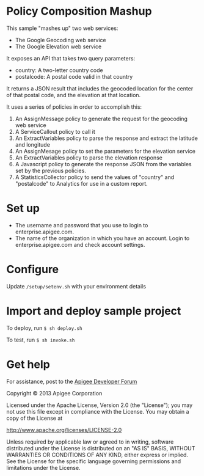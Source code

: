 # Policy Composition Mashup

This sample "mashes up" two web services:

* The Google Geocoding web service
* The Google Elevation web service

It exposes an API that takes two query parameters:

* country: A two-letter country code
* postalcode: A postal code valid in that country

It returns a JSON result that includes the geocoded location for the center
of that postal code, and the elevation at that location.

It uses a series of policies in order to accomplish this:

1. An AssignMessage policy to generate the request for the geocoding web service
2. A ServiceCallout policy to call it
3. An ExtractVariables policy to parse the response and extract the latitude and longitude
4. An AssignMesage policy to set the parameters for the elevation service
5. An ExtractVariables policy to parse the elevation response
6. A Javascript policy to generate the response JSON from the variables set by the
previous policies.
7. A StatisticsCollector policy to send the values of "country" and "postalcode"
to Analytics for use in a custom report.

# Set up

* The username and password that you use to login to enterprise.apigee.com.
* The name of the organization in which you have an account. Login to 
  enterprise.apigee.com and check account settings.

# Configure 

Update `/setup/setenv.sh` with your environment details

# Import and deploy sample project

To deploy, run `$ sh deploy.sh`

To test, run `$ sh invoke.sh`

# Get help

For assistance, post to the [Apigee Developer Forum](http://support.apigee.com)

Copyright © 2013 Apigee Corporation

Licensed under the Apache License, Version 2.0 (the "License"); you may not use
this file except in compliance with the License. You may obtain a copy
of the License at

http://www.apache.org/licenses/LICENSE-2.0

Unless required by applicable law or agreed to in writing, software
distributed under the License is distributed on an "AS IS" BASIS,
WITHOUT WARRANTIES OR CONDITIONS OF ANY KIND, either express or implied.
See the License for the specific language governing permissions and
limitations under the License.
